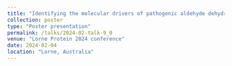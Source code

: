 ```yaml
---
title: "Identifying the molecular drivers of pathogenic aldehyde dehydrogenase missense mutations in cancer and non-cancer diseases"
collection: poster
type: "Poster presentation"
permalink: /talks/2024-02-talk-9_0
venue: "Lorne Protein 2024 conference"
date: 2024-02-04
location: "Lorne, Australia"
---
```


<p></p>

<object data="/files/lorne2024_aldh_mutation_qishengpan_poster.pdf" type="application/pdf" width="841px" height="1250px"></object>


